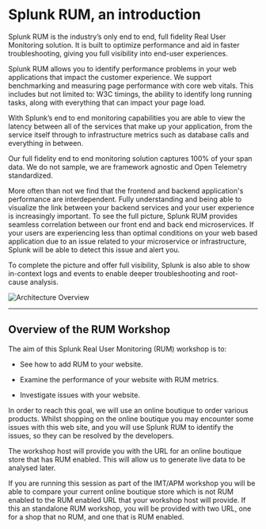 # Splunk RUM, an introduction

Splunk RUM is the industry’s only end to end, full fidelity Real User Monitoring solution. It is built to optimize performance and aid in faster troubleshooting, giving you full visibility into end-user experiences.

Splunk RUM allows you to identify performance problems in your web applications that impact the customer experience. We support benchmarking and measuring page performance with core web vitals. This includes but not limited to: W3C timings, the ability to identify long running tasks, along with everything that can impact your page load.

With Splunk’s end to end monitoring capabilities you are able to view the latency between all of the services that make up your application, from the service itself through to infrastructure metrics such as database calls and everything in between.

Our full fidelity end to end monitoring solution captures 100% of your span data. We do not sample, we are framework agnostic and Open Telemetry standardized.

More often than not we find that the frontend and backend application's performance are interdependent. Fully understanding and being able to visualize the link between your backend services and your user experience is increasingly important.
To see the full picture, Splunk RUM provides seamless correlation between our front end and back end microservices. If your users are experiencing less than optimal conditions on your web based application due to an issue related to your microservice or infrastructure, Splunk will be able to detect this issue and alert you.

To complete the picture and offer full visibility, Splunk is also able to show in-context logs and events to enable deeper troubleshooting and root-cause analysis.

![Architecture Overview](/images/rum/rum-architecture.png)

---

## Overview of the RUM Workshop

The aim of this Splunk Real User Monitoring (RUM) workshop is to:

* See how to add RUM to your website.

* Examine the performance of your website with RUM metrics.

* Investigate issues with your website.

 In order to reach this goal, we will use an online boutique to order various products. Whilst shopping on the online boutique you may encounter some issues with this web site, and you will use Splunk RUM to identify the issues, so they can be resolved by the developers.

The workshop host will provide you with the URL for an online boutique store that has RUM enabled. This will allow us to generate live data to be analysed later.

If you are running this session as part of the IMT/APM workshop you will be able to compare your current online boutique store which is not RUM enabled to the RUM enabled URL that your workshop host will provide.  If this an standalone RUM workshop, you will be provided with two URL, one for a shop that no RUM, and one that is RUM enabled.
